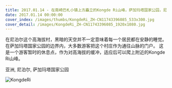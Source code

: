 ```yaml
---
title: 2017.01.14 - 在南崎巴札小镇上方矗立的Kongde Ri山峰，萨加玛塔国家公园，尼泊尔 (© Andrew Peacock/Aurora Photos)
date: 2017.01.14 00:00:00
cover_index: /images/thumbs/KongdeRi_ZH-CN11743396085_533x300.jpg
cover_detail: /images/KongdeRi_ZH-CN11743396085_1920x1080.jpg
---
```


在尼泊尔这个高海拔村，黑暗的天空并不一定意味着每一个居民都在安静的睡觉。在萨加玛塔国家公园的边界内，大多数游客把这个村庄作为通往山脉的门户。
这是一个游客暂时的休息点，作为对高海拔的缓冲，适应后可以爬上附近的Kongde Ri山峰。

亚洲, 尼泊尔, 萨加玛塔国家公园

![KongdeRi](/images/KongdeRi_ZH-CN11743396085_1920x1080.jpg)
